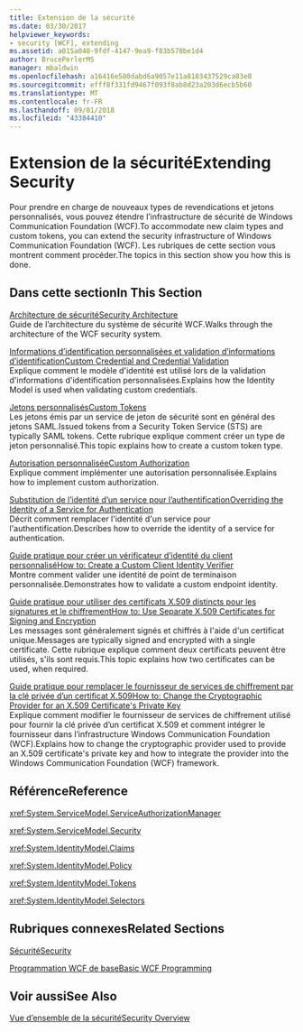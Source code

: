 ```yaml
---
title: Extension de la sécurité
ms.date: 03/30/2017
helpviewer_keywords:
- security [WCF], extending
ms.assetid: a015a040-9fdf-4147-9ea9-f83b570be1d4
author: BrucePerlerMS
manager: mbaldwin
ms.openlocfilehash: a16416e580dabd6a9057e11a8183437529ca83e8
ms.sourcegitcommit: efff8f331fd9467f093f8ab8d23a203d6ecb5b60
ms.translationtype: MT
ms.contentlocale: fr-FR
ms.lasthandoff: 09/01/2018
ms.locfileid: "43384410"
---
```

# <a name="extending-security"></a><span data-ttu-id="47b03-102">Extension de la sécurité</span><span class="sxs-lookup"><span data-stu-id="47b03-102">Extending Security</span></span>
<span data-ttu-id="47b03-103">Pour prendre en charge de nouveaux types de revendications et jetons personnalisés, vous pouvez étendre l’infrastructure de sécurité de Windows Communication Foundation (WCF).</span><span class="sxs-lookup"><span data-stu-id="47b03-103">To accommodate new claim types and custom tokens, you can extend the security infrastructure of Windows Communication Foundation (WCF).</span></span> <span data-ttu-id="47b03-104">Les rubriques de cette section vous montrent comment procéder.</span><span class="sxs-lookup"><span data-stu-id="47b03-104">The topics in this section show you how this is done.</span></span>  
  
## <a name="in-this-section"></a><span data-ttu-id="47b03-105">Dans cette section</span><span class="sxs-lookup"><span data-stu-id="47b03-105">In This Section</span></span>  
 [<span data-ttu-id="47b03-106">Architecture de sécurité</span><span class="sxs-lookup"><span data-stu-id="47b03-106">Security Architecture</span></span>](https://msdn.microsoft.com/library/16593476-d36a-408d-808c-ae6fd483e28f)  
 <span data-ttu-id="47b03-107">Guide de l’architecture du système de sécurité WCF.</span><span class="sxs-lookup"><span data-stu-id="47b03-107">Walks through the architecture of the WCF security system.</span></span>  
  
 [<span data-ttu-id="47b03-108">Informations d’identification personnalisées et validation d’informations d’identification</span><span class="sxs-lookup"><span data-stu-id="47b03-108">Custom Credential and Credential Validation</span></span>](../../../../docs/framework/wcf/extending/custom-credential-and-credential-validation.md)  
 <span data-ttu-id="47b03-109">Explique comment le modèle d'identité est utilisé lors de la validation d'informations d'identification personnalisées.</span><span class="sxs-lookup"><span data-stu-id="47b03-109">Explains how the Identity Model is used when validating custom credentials.</span></span>  
  
 [<span data-ttu-id="47b03-110">Jetons personnalisés</span><span class="sxs-lookup"><span data-stu-id="47b03-110">Custom Tokens</span></span>](../../../../docs/framework/wcf/extending/custom-tokens.md)  
 <span data-ttu-id="47b03-111">Les jetons émis par un service de jeton de sécurité sont en général des jetons SAML.</span><span class="sxs-lookup"><span data-stu-id="47b03-111">Issued tokens from a Security Token Service (STS) are typically SAML tokens.</span></span> <span data-ttu-id="47b03-112">Cette rubrique explique comment créer un type de jeton personnalisé.</span><span class="sxs-lookup"><span data-stu-id="47b03-112">This topic explains how to create a custom token type.</span></span>  
  
 [<span data-ttu-id="47b03-113">Autorisation personnalisée</span><span class="sxs-lookup"><span data-stu-id="47b03-113">Custom Authorization</span></span>](../../../../docs/framework/wcf/extending/custom-authorization.md)  
 <span data-ttu-id="47b03-114">Explique comment implémenter une autorisation personnalisée.</span><span class="sxs-lookup"><span data-stu-id="47b03-114">Explains how to implement custom authorization.</span></span>  
  
 [<span data-ttu-id="47b03-115">Substitution de l’identité d’un service pour l’authentification</span><span class="sxs-lookup"><span data-stu-id="47b03-115">Overriding the Identity of a Service for Authentication</span></span>](../../../../docs/framework/wcf/extending/overriding-the-identity-of-a-service-for-authentication.md)  
 <span data-ttu-id="47b03-116">Décrit comment remplacer l'identité d'un service pour l'authentification.</span><span class="sxs-lookup"><span data-stu-id="47b03-116">Describes how to override the identity of a service for authentication.</span></span>  
  
 [<span data-ttu-id="47b03-117">Guide pratique pour créer un vérificateur d’identité du client personnalisé</span><span class="sxs-lookup"><span data-stu-id="47b03-117">How to: Create a Custom Client Identity Verifier</span></span>](../../../../docs/framework/wcf/extending/how-to-create-a-custom-client-identity-verifier.md)  
 <span data-ttu-id="47b03-118">Montre comment valider une identité de point de terminaison personnalisée.</span><span class="sxs-lookup"><span data-stu-id="47b03-118">Demonstrates how to validate a custom endpoint identity.</span></span>  
  
 [<span data-ttu-id="47b03-119">Guide pratique pour utiliser des certificats X.509 distincts pour les signatures et le chiffrement</span><span class="sxs-lookup"><span data-stu-id="47b03-119">How to: Use Separate X.509 Certificates for Signing and Encryption</span></span>](../../../../docs/framework/wcf/extending/how-to-use-separate-x-509-certificates-for-signing-and-encryption.md)  
 <span data-ttu-id="47b03-120">Les messages sont généralement signés et chiffrés à l'aide d'un certificat unique.</span><span class="sxs-lookup"><span data-stu-id="47b03-120">Messages are typically signed and encrypted with a single certificate.</span></span> <span data-ttu-id="47b03-121">Cette rubrique explique comment deux certificats peuvent être utilisés, s'ils sont requis.</span><span class="sxs-lookup"><span data-stu-id="47b03-121">This topic explains how two certificates can be used, when required.</span></span>  
  
 [<span data-ttu-id="47b03-122">Guide pratique pour remplacer le fournisseur de services de chiffrement par la clé privée d’un certificat X.509</span><span class="sxs-lookup"><span data-stu-id="47b03-122">How to: Change the Cryptographic Provider for an X.509 Certificate's Private Key</span></span>](../../../../docs/framework/wcf/extending/change-cryptographic-provider-x509-certificate-private-key.md)  
 <span data-ttu-id="47b03-123">Explique comment modifier le fournisseur de services de chiffrement utilisé pour fournir la clé privée d’un certificat X.509 et comment intégrer le fournisseur dans l’infrastructure Windows Communication Foundation (WCF).</span><span class="sxs-lookup"><span data-stu-id="47b03-123">Explains how to change the cryptographic provider used to provide an X.509 certificate's private key and how to integrate the provider into the Windows Communication Foundation (WCF) framework.</span></span>  
  
## <a name="reference"></a><span data-ttu-id="47b03-124">Référence</span><span class="sxs-lookup"><span data-stu-id="47b03-124">Reference</span></span>  
 <xref:System.ServiceModel.ServiceAuthorizationManager>  
  
 <xref:System.ServiceModel.Security>  
  
 <xref:System.IdentityModel.Claims>  
  
 <xref:System.IdentityModel.Policy>  
  
 <xref:System.IdentityModel.Tokens>  
  
 <xref:System.IdentityModel.Selectors>  
  
## <a name="related-sections"></a><span data-ttu-id="47b03-125">Rubriques connexes</span><span class="sxs-lookup"><span data-stu-id="47b03-125">Related Sections</span></span>  
 [<span data-ttu-id="47b03-126">Sécurité</span><span class="sxs-lookup"><span data-stu-id="47b03-126">Security</span></span>](../../../../docs/framework/wcf/feature-details/security.md)  
  
 [<span data-ttu-id="47b03-127">Programmation WCF de base</span><span class="sxs-lookup"><span data-stu-id="47b03-127">Basic WCF Programming</span></span>](../../../../docs/framework/wcf/basic-wcf-programming.md)  
  
## <a name="see-also"></a><span data-ttu-id="47b03-128">Voir aussi</span><span class="sxs-lookup"><span data-stu-id="47b03-128">See Also</span></span>  
 [<span data-ttu-id="47b03-129">Vue d’ensemble de la sécurité</span><span class="sxs-lookup"><span data-stu-id="47b03-129">Security Overview</span></span>](../../../../docs/framework/wcf/feature-details/security-overview.md)
